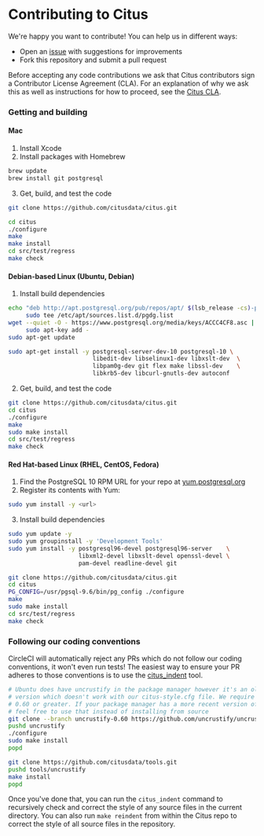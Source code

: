 # Contributing to Citus

We're happy you want to contribute! You can help us in different ways:

* Open an [issue](https://github.com/citusdata/citus/issues) with
  suggestions for improvements
* Fork this repository and submit a pull request

Before accepting any code contributions we ask that Citus contributors
sign a Contributor License Agreement (CLA). For an explanation of
why we ask this as well as instructions for how to proceed, see the
[Citus CLA](https://cla.citusdata.com).

### Getting and building

#### Mac

1. Install Xcode
2. Install packages with Homebrew

  ```bash
  brew update
  brew install git postgresql
  ```

3. Get, build, and test the code

  ```bash
  git clone https://github.com/citusdata/citus.git

  cd citus
  ./configure
  make
  make install
  cd src/test/regress
  make check
  ```

#### Debian-based Linux (Ubuntu, Debian)

1. Install build dependencies

  ```bash
  echo "deb http://apt.postgresql.org/pub/repos/apt/ $(lsb_release -cs)-pgdg main" | \
       sudo tee /etc/apt/sources.list.d/pgdg.list
  wget --quiet -O - https://www.postgresql.org/media/keys/ACCC4CF8.asc | \
       sudo apt-key add -
  sudo apt-get update

  sudo apt-get install -y postgresql-server-dev-10 postgresql-10 \
                          libedit-dev libselinux1-dev libxslt-dev  \
                          libpam0g-dev git flex make libssl-dev    \
                          libkrb5-dev libcurl-gnutls-dev autoconf
  ```

2. Get, build, and test the code

  ```bash
  git clone https://github.com/citusdata/citus.git
  cd citus
  ./configure
  make
  sudo make install
  cd src/test/regress
  make check
  ```

#### Red Hat-based Linux (RHEL, CentOS, Fedora)

1. Find the PostgreSQL 10 RPM URL for your repo at [yum.postgresql.org](http://yum.postgresql.org/repopackages.php#pg10)
2. Register its contents with Yum:

  ```bash
  sudo yum install -y <url>
  ```

3. Install build dependencies

  ```bash
  sudo yum update -y
  sudo yum groupinstall -y 'Development Tools'
  sudo yum install -y postgresql96-devel postgresql96-server    \
                      libxml2-devel libxslt-devel openssl-devel \
                      pam-devel readline-devel git

  git clone https://github.com/citusdata/citus.git
  cd citus
  PG_CONFIG=/usr/pgsql-9.6/bin/pg_config ./configure
  make
  sudo make install
  cd src/test/regress
  make check
  ```

### Following our coding conventions

CircleCI will automatically reject any PRs which do not follow our coding conventions, it
won't even run tests! The easiest way to ensure your PR adheres to those conventions is
to use the [citus_indent](https://github.com/citusdata/tools/tree/develop/uncrustify)
tool.

  ```bash
  # Ubuntu does have uncrustify in the package manager however it's an older
  # version which doesn't work with our citus-style.cfg file. We require version
  # 0.60 or greater. If your package manager has a more recent version of uncrustify
  # feel free to use that instead of installing from source
  git clone --branch uncrustify-0.60 https://github.com/uncrustify/uncrustify.git
  pushd uncrustify
  ./configure
  sudo make install
  popd

  git clone https://github.com/citusdata/tools.git
  pushd tools/uncrustify
  make install
  popd
  ```

Once you've done that, you can run the `citus_indent` command to recursively check and
correct the style of any source files in the current directory. You can also run `make
reindent` from within the Citus repo to correct the style of all source files in the
repository.
